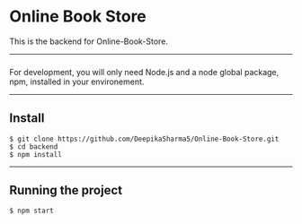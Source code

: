 # Online Book Store

This is the backend for Online-Book-Store.

---

###

For development, you will only need Node.js and a node global package, npm, installed in your environement.

---

## Install

    $ git clone https://github.com/DeepikaSharma5/Online-Book-Store.git
    $ cd backend
    $ npm install

---

## Running the project

    $ npm start
